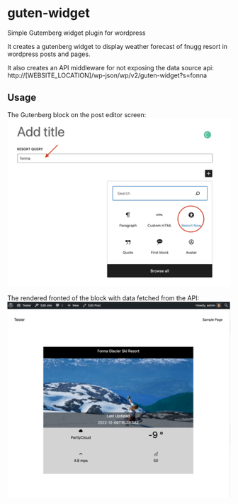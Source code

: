 # guten-widget
Simple Gutemberg widget plugin for wordpress

It creates a gutenberg widget to display weather forecast of fnugg resort in wordpress posts and pages.

It also creates an API middleware for not exposing the data source api:
http://[WEBSITE_LOCATION]/wp-json/wp/v2/guten-widget?s=fonna

## Usage

The Gutenberg block on the post editor screen:
![Gutenberg block on the post editor screen](/img/block-screen.png "Gutenberg block on the post editor screen")


The rendered fronted of the block with data fetched from the API:
![The rendered fronted of the block with data fetched from the API](/img/frontend-rendered-block.png "The rendered fronted of the block with data fetched from the API:")
